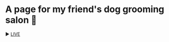 # A page for my friend's dog grooming salon :paw_prints:

:arrow_forward: [LIVE](https://zsofi777.github.io/dog-salon/)
